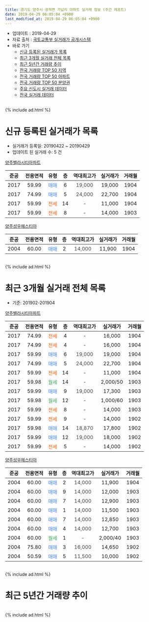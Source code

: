 ```yaml
---
title: 경기도 양주시 광적면 가납리 아파트 실거래 정보 (주간 레포트)
date: 2019-04-29 06:05:04 +0900
last_modified_at: 2019-04-29 06:05:04 +0900
---
```


* 업데이트 : 2019-04-29
* 자료 출처 : [국토교통부 실거래가 공개시스템](http://rt.molit.go.kr)
* 바로 가기
    * [신규 등록된 실거래가 목록](#신규-등록된-실거래가-목록)
    * [최근 3개월 실거래 전체 목록](#최근-3개월-실거래-전체-목록)
    * [최근 5년간 거래량 추이](#최근-5년간-거래량-추이)
    * [전국 거래량 TOP 50 지역](https://inasie.github.io/apt-trade-info/최근-3개월-전국에서-가장-거래가-많이-발생한-지역)
    * [전국 거래량 TOP 50 아파트](https://inasie.github.io/apt-trade-info/최근-3개월-전국에서-가장-거래가-많이-발생한-아파트)
    * [전국 거래량 TOP 50 분양권](https://inasie.github.io/apt-trade-info/최근-3개월-전국에서-가장-거래가-많이-발생한-분양권)
    * [주요 신도시 실거래 데이터](https://inasie.github.io/apt-trade-info/주요-신도시)
    * [전국 실거래 데이터](https://inasie.github.io/apt-trade-info/전국)
<br>
{% include ad.html %}
<br>

# 신규 등록된 실거래가 목록
* 실거래가 등록일: 20190422 ~ 20190429
* 업데이트 된 실거래 수: 5 건


[양주벨라시티아파트](https://search.naver.com/search.naver?query=%EA%B2%BD%EA%B8%B0%EB%8F%84+%EC%96%91%EC%A3%BC%EC%8B%9C+%EA%B4%91%EC%A0%81%EB%A9%B4+%EA%B0%80%EB%82%A9%EB%A6%AC+%EC%96%91%EC%A3%BC%EB%B2%A8%EB%9D%BC%EC%8B%9C%ED%8B%B0%EC%95%84%ED%8C%8C%ED%8A%B8)

|준공|전용면적|유형|층|역대최고가|실거래가|거래월|
|:---:|:---:|:---:|:---:|:---:|:---:|:---:|
|2017|59.99|<span style="color:#4285f3">매매</span>|6|<span style="color:#444444">19,000</span>|19,000|1904|
|2017|74.99|<span style="color:#4285f3">매매</span>|5|<span style="color:#444444">24,000</span>|22,700|1904|
|2017|59.99|<span style="color:#ff5a00">전세</span>|14|<span style="color:#444444">-</span>|11,000|1904|
|2017|59.99|<span style="color:#ff5a00">전세</span>|8|<span style="color:#444444">-</span>|14,000|1903|

[양주성우헤스티아](https://search.naver.com/search.naver?query=%EA%B2%BD%EA%B8%B0%EB%8F%84+%EC%96%91%EC%A3%BC%EC%8B%9C+%EA%B4%91%EC%A0%81%EB%A9%B4+%EA%B0%80%EB%82%A9%EB%A6%AC+%EC%96%91%EC%A3%BC%EC%84%B1%EC%9A%B0%ED%97%A4%EC%8A%A4%ED%8B%B0%EC%95%84)

|준공|전용면적|유형|층|역대최고가|실거래가|거래월|
|:---:|:---:|:---:|:---:|:---:|:---:|:---:|
|2004|60.00|<span style="color:#4285f3">매매</span>|2|<span style="color:#444444">14,000</span>|11,900|1904|


<br>
{% include ad.html %}
<br>

# 최근 3개월 실거래 전체 목록
* 기준: 201902-201904


[양주벨라시티아파트](https://search.naver.com/search.naver?query=%EA%B2%BD%EA%B8%B0%EB%8F%84+%EC%96%91%EC%A3%BC%EC%8B%9C+%EA%B4%91%EC%A0%81%EB%A9%B4+%EA%B0%80%EB%82%A9%EB%A6%AC+%EC%96%91%EC%A3%BC%EB%B2%A8%EB%9D%BC%EC%8B%9C%ED%8B%B0%EC%95%84%ED%8C%8C%ED%8A%B8)

|준공|전용면적|유형|층|역대최고가|실거래가|거래월|
|:---:|:---:|:---:|:---:|:---:|:---:|:---:|
|2017|74.99|<span style="color:#ff5a00">전세</span>|4|<span style="color:#444444">-</span>|16,000|1904|
|2017|74.99|<span style="color:#ff5a00">전세</span>|4|<span style="color:#444444">-</span>|16,000|1904|
|2017|59.99|<span style="color:#4285f3">매매</span>|6|<span style="color:#444444">19,000</span>|19,000|1904|
|2017|74.99|<span style="color:#4285f3">매매</span>|5|<span style="color:#444444">24,000</span>|22,700|1904|
|2017|59.99|<span style="color:#ff5a00">전세</span>|14|<span style="color:#444444">-</span>|11,000|1904|
|2017|59.98|<span style="color:#34a853">월세</span>|14|<span style="color:#444444">-</span>|2,000/50|1903|
|2017|59.99|<span style="color:#4285f3">매매</span>|9|<span style="color:#444444">19,000</span>|17,300|1903|
|2017|59.98|<span style="color:#34a853">월세</span>|12|<span style="color:#444444">-</span>|1,000/60|1903|
|2017|59.99|<span style="color:#ff5a00">전세</span>|8|<span style="color:#444444">-</span>|14,000|1903|
|2017|59.99|<span style="color:#ff5a00">전세</span>|9|<span style="color:#444444">-</span>|14,000|1902|
|2017|59.98|<span style="color:#4285f3">매매</span>|14|<span style="color:#444444">18,870</span>|17,800|1902|
|2017|59.99|<span style="color:#4285f3">매매</span>|12|<span style="color:#444444">19,000</span>|18,000|1902|
|2017|59.99|<span style="color:#ff5a00">전세</span>|5|<span style="color:#444444">-</span>|14,000|1902|

[양주성우헤스티아](https://search.naver.com/search.naver?query=%EA%B2%BD%EA%B8%B0%EB%8F%84+%EC%96%91%EC%A3%BC%EC%8B%9C+%EA%B4%91%EC%A0%81%EB%A9%B4+%EA%B0%80%EB%82%A9%EB%A6%AC+%EC%96%91%EC%A3%BC%EC%84%B1%EC%9A%B0%ED%97%A4%EC%8A%A4%ED%8B%B0%EC%95%84)

|준공|전용면적|유형|층|역대최고가|실거래가|거래월|
|:---:|:---:|:---:|:---:|:---:|:---:|:---:|
|2004|60.00|<span style="color:#4285f3">매매</span>|2|<span style="color:#444444">14,000</span>|11,900|1904|
|2004|60.00|<span style="color:#4285f3">매매</span>|9|<span style="color:#444444">14,000</span>|12,000|1903|
|2004|60.00|<span style="color:#4285f3">매매</span>|7|<span style="color:#444444">14,000</span>|12,900|1903|
|2004|60.00|<span style="color:#4285f3">매매</span>|1|<span style="color:#444444">14,000</span>|11,500|1903|
|2004|60.00|<span style="color:#4285f3">매매</span>|7|<span style="color:#444444">14,000</span>|12,850|1903|
|2004|60.00|<span style="color:#4285f3">매매</span>|4|<span style="color:#444444">14,000</span>|12,700|1903|
|2004|60.00|<span style="color:#34a853">월세</span>|1|<span style="color:#444444">-</span>|2,000/40|1903|
|2004|75.80|<span style="color:#4285f3">매매</span>|3|<span style="color:#444444">16,000</span>|14,650|1902|
|2004|50.59|<span style="color:#4285f3">매매</span>|5|<span style="color:#444444">11,500</span>|10,000|1902|


<br>
{% include ad.html %}
<br>

# 최근 5년간 거래량 추이


<div style="width:100%;">
    <canvas id="deal_progress" height="200"></canvas>
</div>

<script>
new Chart(document.getElementById("deal_progress"), {
    type: 'line',
    data: {
        labels: ['201404','201405','201406','201407','201408','201409','201410','201411','201412','201501','201502','201503','201504','201505','201506','201507','201508','201509','201510','201511','201512','201601','201602','201603','201604','201605','201606','201607','201608','201609','201610','201611','201612','201701','201702','201703','201704','201705','201706','201707','201708','201709','201710','201711','201712','201801','201802','201803','201804','201805','201806','201807','201808','201809','201810','201811','201812','201901','201902','201903','201904'],
        datasets: [{
            label: '매매',
            pointRadius: 1,
            data: [12, 4, 4, 9, 1, 4, 5, 1, 2, 2, 1, 5, 2, 2, 3, 4, 3, 5, 5, 3, 0, 2, 2, 8, 4, 3, 2, 2, 7, 3, 2, 4, 1, 2, 4, 4, 5, 1, 1, 5, 5, 4, 3, 5, 3, 6, 7, 3, 7, 35, 14, 12, 10, 12, 9, 3, 10, 4, 4, 6, 3],
            borderColor: "rgba(255, 201, 14, 1)",
            backgroundColor: "rgba(255, 201, 14, 0.5)",
            fill: false,
            lineTension: 0
        },{
            label: '전월세',
            pointRadius: 1,
            data: [2, 5, 4, 1, 1, 1, 6, 0, 1, 2, 1, 2, 2, 1, 1, 1, 2, 1, 1, 1, 1, 1, 3, 6, 2, 3, 1, 1, 1, 1, 0, 1, 0, 1, 1, 0, 0, 6, 8, 20, 20, 11, 14, 8, 2, 6, 4, 5, 6, 4, 3, 1, 3, 4, 6, 5, 1, 5, 2, 4, 3],
            borderColor: "rgba(0, 141, 185, 1)",
            backgroundColor: "rgba(0, 141, 185, 0.5)",
            fill: false,
            lineTension: 0
        }
        ]
    },
    options: {
        responsive: true,
        title: {
            display: false
        },
        tooltips: {
            mode: 'index',
            intersect: false
        },
        hover: {
            mode: 'nearest',
            intersect: true
        },
        scales: {
            xAxes: [{
                display: true,
                scaleLabel: {
                    display: true,
                    labelString: '년/월'
                }
            }],
            yAxes: [{
                display: true,
                ticks: {
                    suggestedMin: 0,
                },
                scaleLabel: {
                    display: true,
                    labelString: '실거래 수'
                }
            }]
        }
    }
});

</script>


<br>
{% include ad.html %}
<br>

